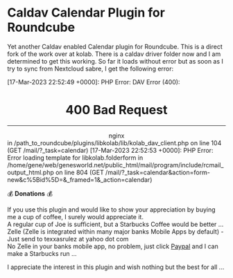 # Caldav Calendar Plugin for Roundcube

Yet another Caldav enabled Calendar plugin for Roundcube. This is a direct fork of the work over at kolab. There is a caldav driver folder now and
I am determined to get this working. So far it loads without error but as soon as I try to sync from Nextcloud sabre, I get the following error:

[17-Mar-2023 22:52:49 +0000]: <al215lem> PHP Error: DAV Error (400):
<html>
<head><title>400 Bad Request</title></head>
<body>
<center><h1>400 Bad Request</h1></center>
<hr><center>nginx</center>
</body>
</html>
 in /path_to_roundcube/plugins/libkolab/lib/kolab_dav_client.php on line 104 (GET /mail/?_task=calendar)
[17-Mar-2023 22:52:53 +0000]: <al215lem> PHP Error: Error loading template for libkolab.folderform in /home/gene/web/genesworld.net/public_html/mail/program/include/rcmail_output_html.php on line 804 (GET /mail/?_task=calendar&action=form-new&c%5Bid%5D=&_framed=1&_action=calendar)

  

:moneybag: **Donations** :moneybag:

If you use this plugin and would like to show your appreciation by buying me a cup of coffee, I surely would appreciate it.  
A regular cup of Joe is sufficient, but a Starbucks Coffee would be better ...  
Zelle (Zelle is integrated within many major banks Mobile Apps by default) - Just send to texxasrulez at yahoo dot com  
No Zelle in your banks mobile app, no problem, just click [Paypal](https://paypal.me/texxasrulez?locale.x=en_US) and I can make a Starbucks run ...

I appreciate the interest in this plugin and wish nothing but the best for all ...  
